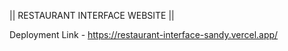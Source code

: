 || RESTAURANT INTERFACE WEBSITE ||


Deployment Link - https://restaurant-interface-sandy.vercel.app/
